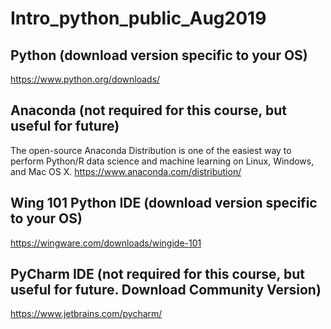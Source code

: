 # Intro_python_public_Aug2019

## Python (download version specific to your OS) 
https://www.python.org/downloads/

## Anaconda (not required for this course, but useful for future)
The open-source Anaconda Distribution is one of the easiest way to perform Python/R data science and machine learning on Linux, Windows, and Mac OS X.
https://www.anaconda.com/distribution/

## Wing 101 Python IDE (download version specific to your OS)
https://wingware.com/downloads/wingide-101

## PyCharm IDE (not required for this course, but useful for future.  Download Community Version)
https://www.jetbrains.com/pycharm/

